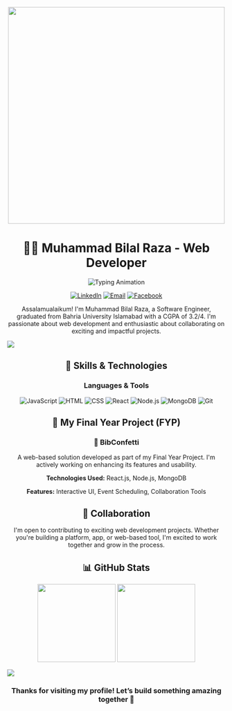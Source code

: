 <!-- Profile Banner with a professional animation -->
<p align="center">
  <img src="https://cdn.dribbble.com/users/730703/screenshots/6581243/avento.gif" width="500" />
</p>

<h1 align="center">👨‍💻 Muhammad Bilal Raza - Web Developer</h1>
<p align="center">
  <img src="https://readme-typing-svg.demolab.com?font=Fira+Code&weight=600&size=22&duration=2000&pause=500&color=4169e1&center=true&width=500&lines=Clean+Code+%7C+Eager+Learner;Open+to+Collaborations+%F0%9F%9A%80" alt="Typing Animation">
</p>


<p align="center">
  <a href="https://www.linkedin.com/in/m-bilalraza/"><img src="https://img.shields.io/badge/LinkedIn-0077B5?style=for-the-badge&logo=linkedin&logoColor=white" alt="LinkedIn" /></a>
  <a href="mailto:bilalraza9170@gmail.com"><img src="https://img.shields.io/badge/Gmail-D14836?style=for-the-badge&logo=gmail&logoColor=white" alt="Email" /></a>
  <a href="https://facebook.com/profile.php?id=100046168870940&mibextid=ZbWKwL"><img src="https://img.shields.io/badge/Facebook-%231877F2?style=for-the-badge&logo=facebook&logoColor=white" alt="Facebook" /></a>
</p>

<p align="center">
  Assalamualaikum! I'm Muhammad Bilal Raza, a Software Engineer, graduated from Bahria University Islamabad with a CGPA of 3.2/4. I'm passionate about web development and enthusiastic about collaborating on exciting and impactful projects.
</p>

<!-- Divider -->
<img src="https://user-images.githubusercontent.com/73097560/115834477-dbab4500-a447-11eb-908a-139a6edaec5c.gif">

<!-- Skills Section -->
<h2 align="center">🚀 Skills & Technologies</h2>

<h3 align="center">Languages & Tools</h3>
<p align="center">
  <img src="https://img.shields.io/badge/JavaScript-F7DF1E?style=for-the-badge&logo=javascript&logoColor=black" alt="JavaScript" />
  <img src="https://img.shields.io/badge/HTML5-E34F26?style=for-the-badge&logo=html5&logoColor=white" alt="HTML" />
  <img src="https://img.shields.io/badge/CSS3-1572B6?style=for-the-badge&logo=css3&logoColor=white" alt="CSS" />
  <img src="https://img.shields.io/badge/React-61DAFB?style=for-the-badge&logo=react&logoColor=black" alt="React" />
  <img src="https://img.shields.io/badge/Node.js-339933?style=for-the-badge&logo=node.js&logoColor=white" alt="Node.js" />
  <img src="https://img.shields.io/badge/MongoDB-47A248?style=for-the-badge&logo=mongodb&logoColor=white" alt="MongoDB" />
  <img src="https://img.shields.io/badge/Git-F05032?style=for-the-badge&logo=git&logoColor=white" alt="Git" />
</p>

<!-- Projects Section -->
<h2 align="center">📌 My Final Year Project (FYP)</h2>
<h3 align="center">🎉 BibConfetti</h3>
<p align="center">
  A web-based solution developed as part of my Final Year Project. I'm actively working on enhancing its features and usability.
</p>
<p align="center">
  <b>Technologies Used:</b> React.js, Node.js, MongoDB
</p>
<p align="center">
  <b>Features:</b> Interactive UI, Event Scheduling, Collaboration Tools
</p>

<!-- Contribution Section -->
<h2 align="center">🤝 Collaboration</h2>
<p align="center">
  I'm open to contributing to exciting web development projects. Whether you're building a platform, app, or web-based tool, I'm excited to work together and grow in the process.
</p>

<!-- GitHub Stats Section -->
<h2 align="center">📊 GitHub Stats</h2>
<p align="center">
  <img src="https://github-readme-stats-eight-theta.vercel.app/api?username=bilalraza9170&show_icons=true&theme=tokyonight&include_all_commits=true&count_private=true" height="180em" />
  <img src="https://github-readme-stats-eight-theta.vercel.app/api/top-langs/?username=bilalraza9170&layout=compact&langs_count=8&theme=tokyonight" height="180em" />
</p>

<!-- Footer -->
<img src="https://user-images.githubusercontent.com/73097560/115834477-dbab4500-a447-11eb-908a-139a6edaec5c.gif">

<h3 align="center">Thanks for visiting my profile! Let’s build something amazing together 🚀</h3>
